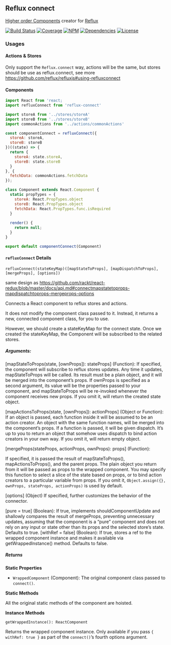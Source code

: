 ## Reflux connect

[Higher order Components](http://jamesknelson.com/structuring-react-applications-higher-order-components/) creator for [Reflux](https://github.com/reflux/refluxjs)

[![Build Status](https://img.shields.io/travis/morlay/reflux-connect.svg?style=flat-square)](https://travis-ci.org/morlay/reflux-connect)
[![Coverage](https://img.shields.io/coveralls/morlay/reflux-connect.svg?style=flat-square)](https://coveralls.io/r/morlay/reflux-connect)
[![NPM](https://img.shields.io/npm/v/reflux-connect.svg?style=flat-square)](https://npmjs.org/package/reflux-connect)
[![Dependencies](https://img.shields.io/david/morlay/reflux-connect.svg?style=flat-square)](https://david-dm.org/morlay/reflux-connect)
[![License](https://img.shields.io/npm/l/reflux-connect.svg?style=flat-square)](https://npmjs.org/package/reflux-connect)

### Usages

#### Actions & Stores

Only support the `Reflux.connect` way, actions will be the same, but stores should be use as reflux.connect,
see more <https://github.com/reflux/refluxjs#using-refluxconnect>

#### Components

```js
import React from 'react;
import refluxConnect from 'reflux-connect'

import storeA from '../stores/storeA'
import storeB from '../stores/storeB'
import commonActions from '../actions/commonActions'

const componentConnect = refluxConnect({
  storeA: storeA,
  storeB: storeB   
})((state) => {
  return {
    storeA: state.storeA,
    storeB: state.storeB   
  }
}, {
  fetchData: commonActions.fetchData
});

class Component extends React.Component {
  static propTypes = {
    storeA: React.PropTypes.object
    storeB: React.PropTypes.object
    fetchData: React.PropTypes.func.isRequired
  }
  
  render() {
    return null;
  }
}

export default componentConnect(Component)

```

#### `refluxConnect` Details
 
`refluxConnect(stateKeyMap)([mapStateToProps], [mapDispatchToProps], [mergeProps], [options])`

same design as <https://github.com/rackt/react-redux/blob/master/docs/api.md#connectmapstatetoprops-mapdispatchtoprops-mergeprops-options>

Connects a React component to reflux stores and actions.

It does not modify the component class passed to it.
Instead, it returns a new, connected component class, for you to use.

However, we should create a stateKeyMap for the connect state.
Once we created the stateKeyMap, the Component will be subscribed to the related stores.

##### Arguments:

[mapStateToProps(state, [ownProps]): stateProps] (Function): 
If specified, the component will subscribe to reflux stores updates. 
Any time it updates, mapStateToProps will be called. 
Its result must be a plain object, and it will be merged into the component’s props. 
If ownProps is specified as a second argument, its value will be the properties passed to your component, 
and mapStateToProps will be re-invoked whenever the component receives new props.
If you omit it, will return the created state object.

[mapActionsToProps(state, [ownProps]): actionProps] (Object or Function): 
If an object is passed, each function inside it will be assumed to be an action creator. 
An object with the same function names, will be merged into the component’s props. 
If a function is passed, it will be given dispatch.
 It’s up to you to return an object that somehow uses dispatch to bind action creators in your own way. 
If you omit it, will return empty object.

[mergeProps(stateProps, actionProps, ownProps): props] (Function): 

If specified, it is passed the result of mapStateToProps(), mapActionsToProps(), and the parent props. 
The plain object you return from it will be passed as props to the wrapped component. 
You may specify this function to select a slice of the state based on props, 
or to bind action creators to a particular variable from props. 
If you omit it, `Object.assign({}, ownProps, stateProps, actionProps)` is used by default.

[options] (Object) If specified, further customizes the behavior of the connector.

[pure = true] (Boolean): 
If true, implements shouldComponentUpdate and shallowly compares the result of mergeProps, 
preventing unnecessary updates, 
assuming that the component is a “pure” component and does not rely on any input or state other than its props and the selected store’s state. 
Defaults to true.
[withRef = false] (Boolean): If true, stores a ref to the wrapped component instance and makes it available via getWrappedInstance() method. Defaults to false.


##### Returns

**Static Properties**

* `WrappedComponent` (Component): The original component class passed to `connect()`.

**Static Methods**

All the original static methods of the component are hoisted.

**Instance Methods**

`getWrappedInstance(): ReactComponent`

Returns the wrapped component instance. Only available if you pass `{ withRef: true }` as part of the `connect()`’s fourth options argument.

